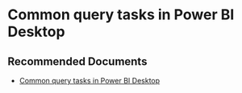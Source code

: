   <properties
	pageTitle="common query tasks in power bi desktop"
	description="common query tasks in power bi desktop"
	service="microsoft.PowerBIDedicated"
	resource="capacities"
	authors="pjfreitas"
	ms.author="pfreitas"	
	displayOrder="890"
	selfHelpType="generic"
	supportTopicIds="32628075"
	productPesIds="16334"
	cloudEnvironments="public, MoonCake, fairfax" 
	articleId="195a85b9-d2f3-2a6f-7ff2-8aa7f4c740ec"
	ownershipId="PowerBI_PowerBI"
/>

# Common query tasks in Power BI Desktop

## **Recommended Documents**

* [Common query tasks in Power BI Desktop](https://docs.microsoft.com/power-bi/desktop-common-query-tasks)
